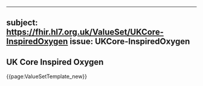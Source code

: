 
---
subject: https://fhir.hl7.org.uk/ValueSet/UKCore-InspiredOxygen
issue: UKCore-InspiredOxygen
---
## UK Core Inspired Oxygen

{{page:ValueSetTemplate_new}}
    
